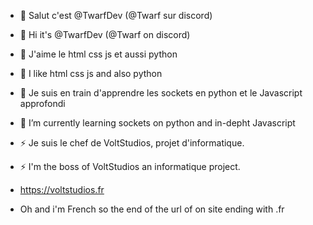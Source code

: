 - 👋 Salut c'est @TwarfDev (@Twarf sur discord)
- 👋 Hi it's @TwarfDev (@Twarf on discord)
- 👀 J'aime le html css js et aussi python
- 👀 I like html css js and also python
- 🌱 Je suis en train d'apprendre les sockets en python et le Javascript approfondi
- 🌱 I’m currently learning sockets on python and in-depht Javascript
- ⚡ Je suis le chef de VoltStudios, projet d'informatique.
- ⚡ I'm the boss of VoltStudios an informatique project.
- https://voltstudios.fr

- Oh and i'm French so the end of the url of on site ending with .fr

<!---
TwarfDev/TwarfDev is a ✨ special ✨ repository because its `README.md` (this file) appears on your GitHub profile.
You can click the Preview link to take a look at your changes.
--->
